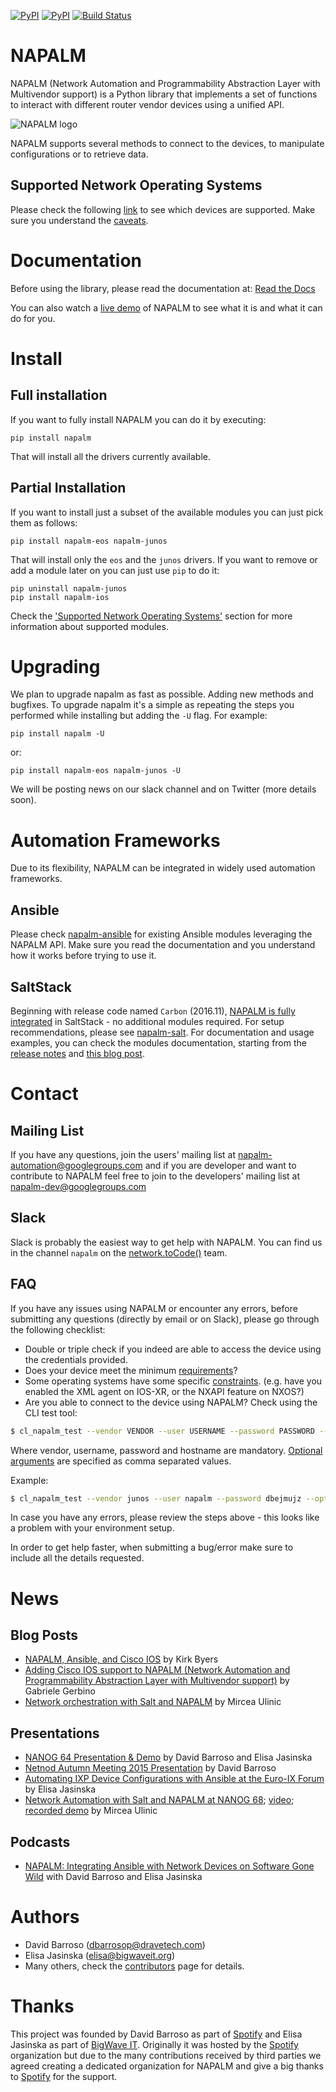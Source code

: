 [![PyPI](https://img.shields.io/pypi/v/napalm.svg)](https://pypi.python.org/pypi/napalm)
[![PyPI](https://img.shields.io/pypi/dm/napalm.svg)](https://pypi.python.org/pypi/napalm)
[![Build Status](https://travis-ci.org/napalm-automation/napalm.svg?branch=master)](https://travis-ci.org/napalm-automation/napalm)


NAPALM
======
NAPALM (Network Automation and Programmability Abstraction Layer with Multivendor support) is a Python library that implements a set of functions to interact with different router vendor devices using a unified API.

![NAPALM logo](static/logo.png?raw=true "NAPALM logo")

NAPALM supports several methods to connect to the devices, to manipulate configurations or to retrieve data.

Supported Network Operating Systems
-----------------------------------

Please check the following [link](https://napalm.readthedocs.io/en/latest/support/index.html) to see which devices are supported. Make sure you understand the [caveats](https://napalm.readthedocs.io/en/latest/support/index.html#caveats).

Documentation
=============

Before using the library, please read the documentation at: [Read the Docs](https://napalm.readthedocs.io)

You can also watch a [live demo](https://youtu.be/93q-dHC0u0I) of NAPALM to see what it is and what it can do for you.

Install
=======

Full installation
-----------------

If you want to fully install NAPALM you can do it by executing:

```
pip install napalm
```

That will install all the drivers currently available.


Partial Installation
--------------------

If you want to install just a subset of the available modules you can just pick them as follows:

```
pip install napalm-eos napalm-junos
```

That will install only the `eos` and the `junos` drivers. If you want to remove or add a module later on you can just use `pip` to do it:

```
pip uninstall napalm-junos
pip install napalm-ios
```

Check the ['Supported Network Operating Systems'](#supported-network-operating-systems) section for more information about supported modules.

Upgrading
=========

We plan to upgrade napalm as fast as possible. Adding new methods and bugfixes. To upgrade napalm it's a simple as repeating the steps you performed while installing but adding the `-U` flag. For example:

```
pip install napalm -U
```

or:

```
pip install napalm-eos napalm-junos -U
```

We will be posting news on our slack channel and on Twitter (more details soon).

Automation Frameworks
======================

Due to its flexibility, NAPALM can be integrated in widely used automation frameworks.

Ansible
-------

Please check [napalm-ansible](https://github.com/napalm-automation/napalm-ansible) for existing Ansible modules leveraging the NAPALM API. Make sure you read the documentation and you understand how it works before trying to use it.

SaltStack
---------

Beginning with release code named `Carbon` (2016.11), [NAPALM is fully integrated](https://mirceaulinic.net/2016-11-30-salt-carbon-released/) in SaltStack - no additional modules required. For setup recommendations, please see [napalm-salt](https://github.com/napalm-automation/napalm-salt). For documentation and usage examples, you can check the modules documentation, starting from the [release notes](https://docs.saltstack.com/en/develop/topics/releases/2016.11.0.html#network-automation-napalm) and [this blog post](https://mirceaulinic.net/2016-11-17-network-orchestration-with-salt-and-napalm/).


Contact
=======

Mailing List
------------

If you have any questions, join the users' mailing list at [napalm-automation@googlegroups.com](mailto:napalm-automation@googlegroups.com) and if you are developer and want to contribute to NAPALM feel free to join to the developers' mailing list at [napalm-dev@googlegroups.com](mailto:napalm-dev@googlegroups.com)

Slack
-----

Slack is probably the easiest way to get help with NAPALM. You can find us in the channel `napalm` on the [network.toCode()](https://networktocode.herokuapp.com/) team.

FAQ
---

If you have any issues using NAPALM or encounter any errors, before submitting any questions (directly by email or on Slack), please go through the following checklist:

- Double or triple check if you indeed are able to access the device using the credentials provided.
- Does your device meet the minimum [requirements](http://napalm.readthedocs.io/en/latest/support/index.html#general-support-matrix)?
- Some operating systems have some specific [constraints](http://napalm.readthedocs.io/en/latest/support/index.html#caveats). (e.g. have you enabled the XML agent on IOS-XR, or the NXAPI feature on NXOS?)
- Are you able to connect to the device using NAPALM? Check using the CLI test tool:

```bash
$ cl_napalm_test --vendor VENDOR --user USERNAME --password PASSWORD --optional_args OPTIONAL_ARGS HOSTNAME
```

Where vendor, username, password and hostname are mandatory. [Optional arguments](http://napalm.readthedocs.io/en/latest/support/index.html#optional-arguments) are specified as comma separated values.

Example:

```bash
$ cl_napalm_test --vendor junos --user napalm --password dbejmujz --optional_args 'port=12202, config_lock=False' edge01.bjm01
```

In case you have any errors, please review the steps above - this looks like a problem with your environment setup.

In order to get help faster, when submitting a bug/error make sure to include all the details requested.

News
====

Blog Posts
----------

* [NAPALM, Ansible, and Cisco IOS](https://pynet.twb-tech.com/blog/automation/napalm-ios.html) by Kirk Byers
* [Adding Cisco IOS support to NAPALM (Network Automation and Programmability Abstraction Layer with Multivendor support)](https://projectme10.wordpress.com/2015/12/07/adding-cisco-ios-support-to-napalm-network-automation-and-programmability-abstraction-layer-with-multivendor-support/) by Gabriele Gerbino
* [Network orchestration with Salt and NAPALM](https://mirceaulinic.net/2016-11-17-network-orchestration-with-salt-and-napalm/) by Mircea Ulinic

Presentations
-------------

* [NANOG 64 Presentation & Demo](https://youtu.be/93q-dHC0u0I) by David Barroso and Elisa Jasinska
* [Netnod Autumn Meeting 2015 Presentation](https://www.netnod.se/sites/default/files/NAPALM-david_barroso-Netnodautumnmeeting2015.pdf) by David Barroso
* [Automating IXP Device Configurations with Ansible at the Euro-IX Forum](https://www.euro-ix.net/m/uploads/2015/10/26/euroix-berlin-v2.pdf) by Elisa Jasinska
* [Network Automation with Salt and NAPALM at NANOG 68](https://www.nanog.org/sites/default/files/NANOG68%20Network%20Automation%20with%20Salt%20and%20NAPALM%20Mircea%20Ulinic%20Cloudflare%20(1).pdf); [video](https://www.youtube.com/watch?v=gV2918bH5_c); [recorded demo](https://www.youtube.com/watch?v=AqBk5fM7qZ0) by Mircea Ulinic

Podcasts
--------

* [NAPALM: Integrating Ansible with Network Devices on Software Gone Wild](http://blog.ipspace.net/2015/06/napalm-integrating-ansible-with-network.html) with David Barroso and Elisa Jasinska

Authors
=======
 * David Barroso ([dbarrosop@dravetech.com](mailto:dbarroso@dravetech.com))
 * Elisa Jasinska ([elisa@bigwaveit.org](mailto:elisa@bigwaveit.org))
 * Many others, check the [contributors](https://github.com/napalm-automation/napalm/graphs/contributors) page for details.


Thanks
======

This project was founded by David Barroso as part of [Spotify][spotify] and Elisa Jasinska as part of [BigWave IT][bigwave]. Originally it was hosted by the [Spotify][spotify] organization but due to the many contributions received by third parties we agreed creating a dedicated organization for NAPALM and give a big thanks to [Spotify][spotify] for the support.

[spotify]: http://www.spotify.com
[bigwave]: http://bigwaveit.org/
